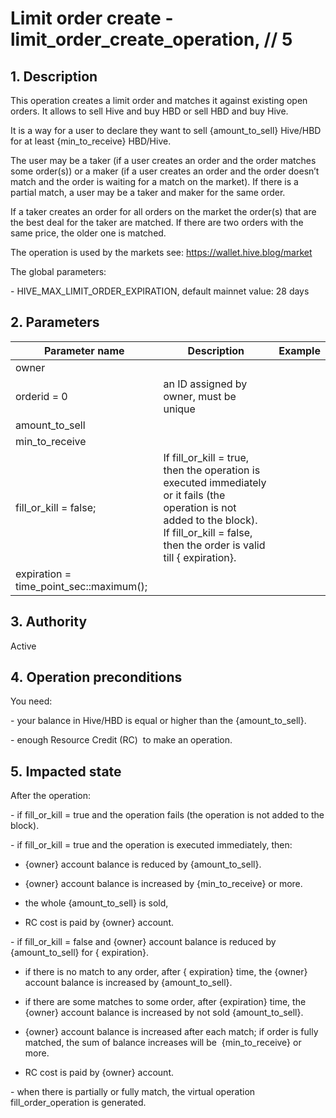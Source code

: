 # Limit order create - limit_order_create_operation, // 5

## 1. Description

This operation creates a limit order and matches it against existing open orders. It allows to sell Hive and buy HBD or sell HBD and buy Hive.

It is a way for a user to declare they want to sell {amount_to_sell} Hive/HBD for at least {min_to_receive} HBD/Hive.

The user may be a taker (if a user creates an order and the order matches some order(s)) or a maker (if a user creates an order and the order doesn’t match and the order is waiting for a match on the market). If there is a partial match, a user may be a taker and maker for the same order. 

If a taker creates an order for all orders on the market the order(s) that are the best deal for the taker are matched. If there are two orders with the same price, the older one is matched.

The operation is used by the markets see: https://wallet.hive.blog/market

The global parameters:

\- HIVE_MAX_LIMIT_ORDER_EXPIRATION, default mainnet value: 28 days

## 2. Parameters

| Parameter name | Description | Example |
|----------------|-------------|---------|
| owner |  |   |
| orderid = 0 | an ID assigned by owner, must be unique |   |
| amount_to_sell |  |  |
| min_to_receive |  |   |
| fill_or_kill = false; | If fill_or_kill = true, then the operation is executed immediately or it fails (the operation is not added to the block). <br>If fill_or_kill = false, then the order is valid till { expiration}. |   |
| expiration = time_point_sec::maximum(); |  |   |

## 3. Authority

Active

## 4. Operation preconditions

You need:

\- your balance in Hive/HBD is equal or higher than the {amount_to_sell}.

\- enough Resource Credit (RC)  to make an operation.

## 5. Impacted state

After the operation:

\- if fill_or_kill = true and the operation fails (the operation is not added to the block). 

\- if fill_or_kill = true and the operation is executed immediately, then:

- {owner} account balance is reduced by {amount_to_sell}.

- {owner} account balance is increased by {min_to_receive} or more.

- the whole {amount_to_sell} is sold, 

- RC cost is paid by {owner} account.

\- if fill_or_kill = false and {owner} account balance is reduced by {amount_to_sell} for { expiration}.

- if there is no match to any order, after { expiration} time, the {owner} account balance is increased by {amount_to_sell}.

- if there are some matches to some order, after {expiration} time, the {owner} account balance is increased by not sold {amount_to_sell}.

- {owner} account balance is increased after each match; if order is fully matched, the sum of balance increases will be  {min_to_receive} or more.

- RC cost is paid by {owner} account.

\- when there is partially or fully match, the virtual operation fill_order_operation is generated.

